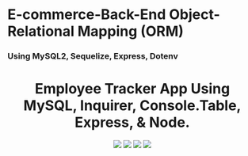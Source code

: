 # E-commerce-Back-End Object-Relational Mapping (ORM)

### Using MySQL2, Sequelize, Express, Dotenv

<h1 align="center">Employee Tracker App Using MySQL, Inquirer, Console.Table, Express, & Node.</h1>
<p align="center">
    <img src="https://img.shields.io/github/repo-size/hugh-bowie/E-commerce-Back-End" />
    <img src="https://img.shields.io/github/languages/top/hugh-bowie/E-commerce-Back-End" />
    <img src="https://img.shields.io/github/issues/hugh-bowie/E-commerce-Back-End" />
    <img src="https://img.shields.io/github/last-commit/hugh-bowie/E-commerce-Back-End" >
 </p>
